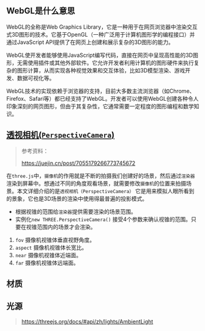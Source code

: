 ## WebGL是什么意思

WebGL的全称是Web Graphics Library，它是一种用于在网页浏览器中渲染交互式3D图形的技术。它基于OpenGL（一种广泛用于计算机图形学的编程接口）并通过JavaScript API提供了在网页上创建和展示复杂的3D图形的能力。

WebGL使开发者能够使用JavaScript编写代码，直接在网页中呈现高性能的3D图形，无需使用插件或其他外部软件。它允许开发者利用计算机的图形硬件来执行复杂的图形计算，从而实现各种视觉效果和交互体验，比如3D模型渲染、游戏开发、数据可视化等。

WebGL技术的实现依赖于浏览器的支持，目前大多数主流浏览器（如Chrome、Firefox、Safari等）都已经支持了WebGL。开发者可以使用WebGL创建各种令人印象深刻的网页图形，但由于其复杂性，它通常需要一定程度的图形编程和数学知识。

## [透视相机(`PerspectiveCamera`)](https://threejs.org/docs/#api/zh/cameras/PerspectiveCamera)

> 参考资料：
>
> https://juejin.cn/post/7055179266773745672

在`three.js`中，`摄像机`的作用就是不断的拍摄我们创建好的场景，然后通过`渲染器`渲染到屏幕中。想通过不同的角度观看场景，就需要修改`摄像机`的位置来拍摄场景。本文详细介绍的是`透视相机（PerspectiveCamera）` 它是用来模拟人眼所看到的景象，它也是3D场景的渲染中使用得最普遍的投影模式。

- 根据视锥的范围给`渲染器`提供需要渲染的场景范围。
- 实例化`new THREE.PerspectiveCamera()` 接受4个参数来确认视锥的范围。只要在视锥范围内的场景才会渲染。

1. `fov`  摄像机视锥体垂直视野角度。
2. `aspect`  摄像机视锥体长宽比。
3. `near`  摄像机视锥体近端面。
4. `far`  摄像机视锥体远端面。

## 材质

## 光源

> https://threejs.org/docs/#api/zh/lights/AmbientLight



